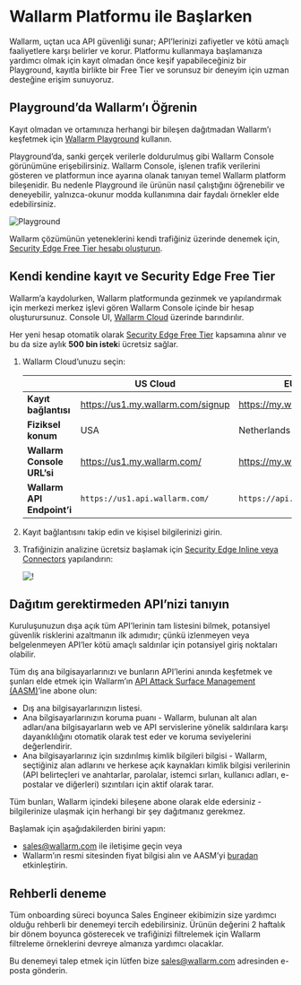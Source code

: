 # Wallarm Platformu ile Başlarken

Wallarm, uçtan uca API güvenliği sunar; API’lerinizi zafiyetler ve kötü amaçlı faaliyetlere karşı belirler ve korur. Platformu kullanmaya başlamanıza yardımcı olmak için kayıt olmadan önce keşif yapabileceğiniz bir Playground, kayıtla birlikte bir Free Tier ve sorunsuz bir deneyim için uzman desteğine erişim sunuyoruz.

## Playground’da Wallarm’ı Öğrenin

Kayıt olmadan ve ortamınıza herhangi bir bileşen dağıtmadan Wallarm’ı keşfetmek için [Wallarm Playground](https://tour.playground.wallarm.com/?utm_source=wallarm_docs_quickstart) kullanın.

Playground’da, sanki gerçek verilerle doldurulmuş gibi Wallarm Console görünümüne erişebilirsiniz. Wallarm Console, işlenen trafik verilerini gösteren ve platformun ince ayarına olanak tanıyan temel Wallarm platform bileşenidir. Bu nedenle Playground ile ürünün nasıl çalıştığını öğrenebilir ve deneyebilir, yalnızca-okunur modda kullanımına dair faydalı örnekler elde edebilirsiniz.

![Playground](../images/playground.png)

Wallarm çözümünün yeteneklerini kendi trafiğiniz üzerinde denemek için, [Security Edge Free Tier hesabı oluşturun](#self-signup-and-security-edge-free-tier).

## Kendi kendine kayıt ve Security Edge Free Tier

Wallarm’a kaydolurken, Wallarm platformunda gezinmek ve yapılandırmak için merkezi merkez işlevi gören Wallarm Console içinde bir hesap oluşturursunuz. Console UI, [Wallarm Cloud](../about-wallarm/overview.md#cloud) üzerinde barındırılır.

Her yeni hesap otomatik olarak [Security Edge Free Tier](../about-wallarm/subscription-plans.md#security-edge-free-tier) kapsamına alınır ve bu da size aylık **500 bin istek**i ücretsiz sağlar.

1. Wallarm Cloud’unuzu seçin:

    || US Cloud | EU Cloud |
    | -- | -------- | -------- |
    | **Kayıt bağlantısı** | https://us1.my.wallarm.com/signup | https://my.wallarm.com/signup |
    | **Fiziksel konum** | USA | Netherlands |
    | **Wallarm Console URL’si** | https://us1.my.wallarm.com/ | https://my.wallarm.com/ |
    | **Wallarm API Endpoint’i** | `https://us1.api.wallarm.com/` | `https://api.wallarm.com/` |
1. Kayıt bağlantısını takip edin ve kişisel bilgilerinizi girin.
1. Trafiğinizin analizine ücretsiz başlamak için [Security Edge Inline veya Connectors](../installation/security-edge/free-tier.md) yapılandırın:

    ![!](../images/waf-installation/security-edge/onboarding-wizard.png)

## Dağıtım gerektirmeden API’nizi tanıyın

Kuruluşunuzun dışa açık tüm API’lerinin tam listesini bilmek, potansiyel güvenlik risklerini azaltmanın ilk adımıdır; çünkü izlenmeyen veya belgelenmeyen API’ler kötü amaçlı saldırılar için potansiyel giriş noktaları olabilir.

Tüm dış ana bilgisayarlarınızı ve bunların API’lerini anında keşfetmek ve şunları elde etmek için Wallarm’ın [API Attack Surface Management (AASM)](../api-attack-surface/overview.md)’ine abone olun:

* Dış ana bilgisayarlarınızın listesi.
* Ana bilgisayarlarınızın koruma puanı - Wallarm, bulunan alt alan adları/ana bilgisayarların web ve API servislerine yönelik saldırılara karşı dayanıklılığını otomatik olarak test eder ve koruma seviyelerini değerlendirir.
* Ana bilgisayarlarınız için sızdırılmış kimlik bilgileri bilgisi - Wallarm, seçtiğiniz alan adlarını ve herkese açık kaynakları kimlik bilgisi verilerinin (API belirteçleri ve anahtarlar, parolalar, istemci sırları, kullanıcı adları, e-postalar ve diğerleri) sızıntıları için aktif olarak tarar.

Tüm bunları, Wallarm içindeki bileşene abone olarak elde edersiniz - bilgilerinize ulaşmak için herhangi bir şey dağıtmanız gerekmez.

Başlamak için aşağıdakilerden birini yapın:

* [sales@wallarm.com](mailto:sales@wallarm.com) ile iletişime geçin veya 
* Wallarm’ın resmi sitesinden fiyat bilgisi alın ve AASM’yi [buradan](https://www.wallarm.com/product/aasm) etkinleştirin.

## Rehberli deneme

Tüm onboarding süreci boyunca Sales Engineer ekibimizin size yardımcı olduğu rehberli bir denemeyi tercih edebilirsiniz. Ürünün değerini 2 haftalık bir dönem boyunca gösterecek ve trafiğinizi filtrelemek için Wallarm filtreleme örneklerini devreye almanıza yardımcı olacaklar.

Bu denemeyi talep etmek için lütfen bize [sales@wallarm.com](mailto:sales@wallarm.com?subject=Request%20for%20a%20Guided%20Wallarm%20Trial&body=Hello%20Wallarm%20Sales%20Engineer%20Team%2C%0A%0AI'm%20writing%20to%20request%20a%20guided%20Wallarm%20trial.%20I%20would%20be%20happy%20to%20schedule%20a%20call%20with%20you%20to%20discuss%20my%20requirements%20in%20detail.%0A%0AThank%20you%20for%20your%20time%20and%20assistance.) adresinden e-posta gönderin.